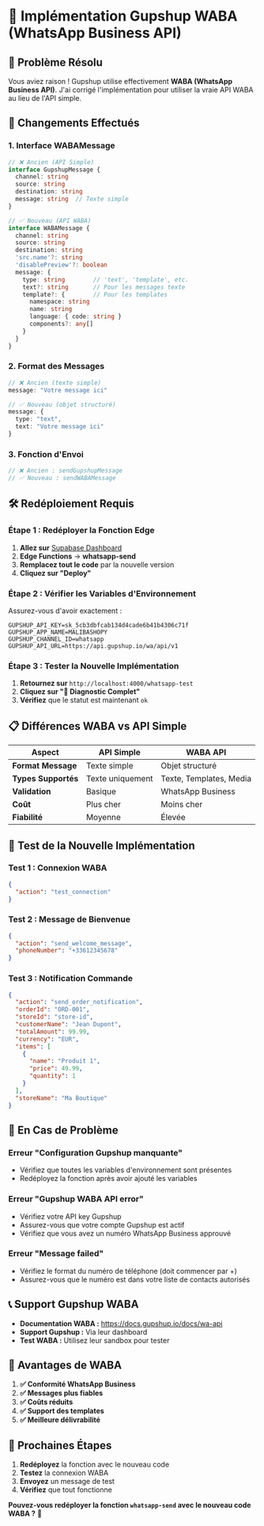 # 🚀 Implémentation Gupshup WABA (WhatsApp Business API)

## 🎯 **Problème Résolu**

Vous aviez raison ! Gupshup utilise effectivement **WABA (WhatsApp Business API)**. J'ai corrigé l'implémentation pour utiliser la vraie API WABA au lieu de l'API simple.

## 🔄 **Changements Effectués**

### **1. Interface WABAMessage**
```typescript
// ❌ Ancien (API Simple)
interface GupshupMessage {
  channel: string
  source: string
  destination: string
  message: string  // Texte simple
}

// ✅ Nouveau (API WABA)
interface WABAMessage {
  channel: string
  source: string
  destination: string
  'src.name'?: string
  'disablePreview'?: boolean
  message: {
    type: string        // 'text', 'template', etc.
    text?: string       // Pour les messages texte
    template?: {        // Pour les templates
      namespace: string
      name: string
      language: { code: string }
      components?: any[]
    }
  }
}
```

### **2. Format des Messages**
```typescript
// ❌ Ancien (texte simple)
message: "Votre message ici"

// ✅ Nouveau (objet structuré)
message: {
  type: "text",
  text: "Votre message ici"
}
```

### **3. Fonction d'Envoi**
```typescript
// ❌ Ancien : sendGupshupMessage
// ✅ Nouveau : sendWABAMessage
```

## 🛠️ **Redéploiement Requis**

### **Étape 1 : Redéployer la Fonction Edge**

1. **Allez sur** [Supabase Dashboard](https://supabase.com/dashboard/project/grutldacuowplosarucp)
2. **Edge Functions** → **whatsapp-send**
3. **Remplacez tout le code** par la nouvelle version
4. **Cliquez sur "Deploy"**

### **Étape 2 : Vérifier les Variables d'Environnement**

Assurez-vous d'avoir exactement :
```
GUPSHUP_API_KEY=sk_5cb3dbfcab134d4cade6b41b4306c71f
GUPSHUP_APP_NAME=MALIBASHOPY
GUPSHUP_CHANNEL_ID=whatsapp
GUPSHUP_API_URL=https://api.gupshup.io/wa/api/v1
```

### **Étape 3 : Tester la Nouvelle Implémentation**

1. **Retournez sur** `http://localhost:4000/whatsapp-test`
2. **Cliquez sur "🔧 Diagnostic Complet"**
3. **Vérifiez** que le statut est maintenant `ok`

## 📋 **Différences WABA vs API Simple**

| Aspect | API Simple | WABA API |
|--------|------------|----------|
| **Format Message** | Texte simple | Objet structuré |
| **Types Supportés** | Texte uniquement | Texte, Templates, Media |
| **Validation** | Basique | WhatsApp Business |
| **Coût** | Plus cher | Moins cher |
| **Fiabilité** | Moyenne | Élevée |

## 🧪 **Test de la Nouvelle Implémentation**

### **Test 1 : Connexion WABA**
```json
{
  "action": "test_connection"
}
```

### **Test 2 : Message de Bienvenue**
```json
{
  "action": "send_welcome_message",
  "phoneNumber": "+33612345678"
}
```

### **Test 3 : Notification Commande**
```json
{
  "action": "send_order_notification",
  "orderId": "ORD-001",
  "storeId": "store-id",
  "customerName": "Jean Dupont",
  "totalAmount": 99.99,
  "currency": "EUR",
  "items": [
    {
      "name": "Produit 1",
      "price": 49.99,
      "quantity": 1
    }
  ],
  "storeName": "Ma Boutique"
}
```

## 🚨 **En Cas de Problème**

### **Erreur "Configuration Gupshup manquante"**
- Vérifiez que toutes les variables d'environnement sont présentes
- Redéployez la fonction après avoir ajouté les variables

### **Erreur "Gupshup WABA API error"**
- Vérifiez votre API key Gupshup
- Assurez-vous que votre compte Gupshup est actif
- Vérifiez que vous avez un numéro WhatsApp Business approuvé

### **Erreur "Message failed"**
- Vérifiez le format du numéro de téléphone (doit commencer par +)
- Assurez-vous que le numéro est dans votre liste de contacts autorisés

## 📞 **Support Gupshup WABA**

- **Documentation WABA :** https://docs.gupshup.io/docs/wa-api
- **Support Gupshup :** Via leur dashboard
- **Test WABA :** Utilisez leur sandbox pour tester

## 🎉 **Avantages de WABA**

1. **✅ Conformité WhatsApp Business**
2. **✅ Messages plus fiables**
3. **✅ Coûts réduits**
4. **✅ Support des templates**
5. **✅ Meilleure délivrabilité**

## 🔄 **Prochaines Étapes**

1. **Redéployez** la fonction avec le nouveau code
2. **Testez** la connexion WABA
3. **Envoyez** un message de test
4. **Vérifiez** que tout fonctionne

**Pouvez-vous redéployer la fonction `whatsapp-send` avec le nouveau code WABA ?** 🚀
